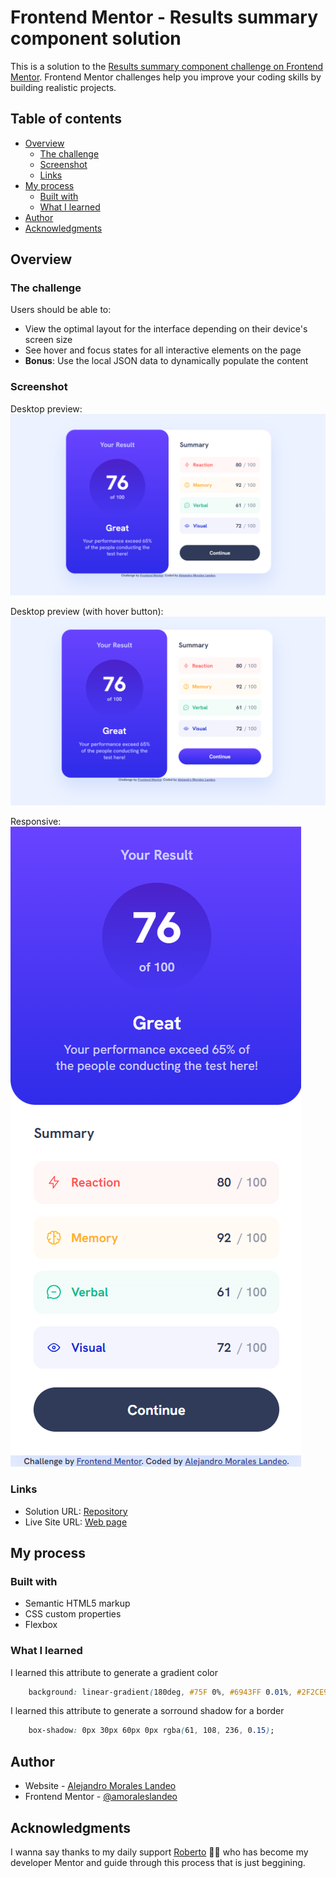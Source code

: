 # Frontend Mentor - Results summary component solution

This is a solution to the [Results summary component challenge on Frontend Mentor](https://www.frontendmentor.io/challenges/results-summary-component-CE_K6s0maV). Frontend Mentor challenges help you improve your coding skills by building realistic projects. 

## Table of contents

- [Overview](#overview)
  - [The challenge](#the-challenge)
  - [Screenshot](#screenshot)
  - [Links](#links)
- [My process](#my-process)
  - [Built with](#built-with)
  - [What I learned](#what-i-learned)
- [Author](#author)
- [Acknowledgments](#acknowledgments)


## Overview

### The challenge

Users should be able to:

- View the optimal layout for the interface depending on their device's screen size
- See hover and focus states for all interactive elements on the page
- **Bonus**: Use the local JSON data to dynamically populate the content

### Screenshot
Desktop preview:
![Desktop_preview](./design/desktop.png)

Desktop preview (with hover button):
![Desktop_with_hover](./design/hover.png)

Responsive:
![Responsive_preview](./design/responsive.png)

### Links

- Solution URL: [Repository](https://github.com/amoraleslandeo/Results-summary-component.github.io)
- Live Site URL: [Web page](https://amoraleslandeo.github.io/Results-summary-component.github.io/)

## My process

### Built with

- Semantic HTML5 markup
- CSS custom properties
- Flexbox

### What I learned

I learned this attribute to generate a gradient color
```css
    background: linear-gradient(180deg, #75F 0%, #6943FF 0.01%, #2F2CE9 100%); 
```

I learned this attribute to generate a sorround shadow for a border
```css
    box-shadow: 0px 30px 60px 0px rgba(61, 108, 236, 0.15);
```

## Author

- Website - [Alejandro Morales Landeo](https://amoraleslandeo.github.io/personal-page.github.io/)
- Frontend Mentor - [@amoraleslandeo](https://www.frontendmentor.io/profile/amoraleslandeo)


## Acknowledgments

I wanna say thanks to my daily support [Roberto](https://github.com/RobertoSilvaZ) 🙌😉 who has become my developer Mentor and guide through this process that is just beggining.


